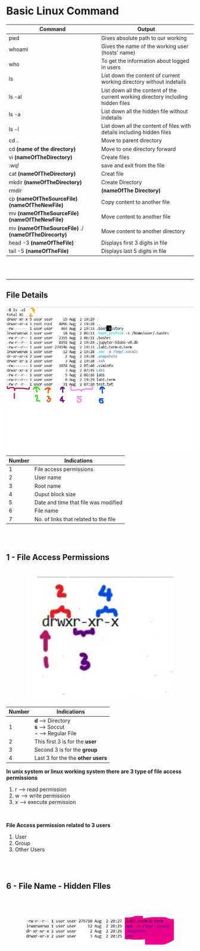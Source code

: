 # Basic Linux Command 


| Command | Output |
|------- | --- |
| pwd | Gives absolute path to our working | 
| whoami | Gives the name of the working user (hosts' name) |
| who | To get the information about logged in users |
| ls | List down the content of current working directory without indetails|
| ls -al| List down all the content of the current working directory including hidden files |
| ls -a | List down all the hidden file without indetails |
| ls -l | List down all the content of files with details including hidden files |
| cd .. | Move to parent directory |
| cd **(name of the directory)** | Move to one directory forward |
| vi **(nameOfTheDirectory)** | Create files |
| :wq! | save and exit from the file |
| cat **(nameOfTheDirectory)** | Creat file |
| mkdir **(nameOfTheDirectory)** | Create Directory|
| rmdir | **(nameOfThe Directory)** | Delete Directory|
| cp **(nameOfTheSourceFile) (nameOfTheNewFile)** | Copy content to another file |
| mv **(nameOfTheSourceFile) (nameOfTheNewFile)** | Move content to another file |
| mv **(nameOfTheSourceFile)** ./  **(nameOfTheDirecorty)** | Move content to another directory |
| head -3 **(nameOfTheFile)** | Displays first 3 digits in file |
| tail -5 **(nameOfTheFile)** | Displays last 5 digits in file |

<br>
<br>
<hr>

## File Details

<img align ="center" src ="img/fileDetails.jpg">

<br>

<center>

| Number | Indications |
|------- | --- |
| 1 | File access permissions |
| 2 | User name |
| 3 | Root name |
| 4 | Ouput block size |
| 5 | Date and time that file was modified |
| 6| File name |
| 7 | No. of links that related to the file |
</center>

<br><br>

## 1 - File Access Permissions

<br>

<center>

<img width = "400"  src ="img/fileAccessPermission.jpg">

| Number | Indications |
|------- | --- |
| 1 | **d** --> Directory <br> **s** --> Soccut <br> **-** --> Regular File|
| 2 | This first 3 is for the **user**  |
| 3 | Second 3 is for the **group** |
| 4 | Last 3 for the the **other users**|
</center>

**In unix system or linux working system there are 3 type of file access permissions**

1. r --> read permission <br>
2. w --> write permission <br>
3. x --> execute permission <br>
   
<br>


**File Access permission related to 3 users**<br>
 
1. User <br>
2. Group <br>
3. Other Users <br>

<br> <br>

## 6 - File Name - Hidden FIles

<br><br>

<center>

<img width = "400"  src ="img/fileName.jpg">

</center>

  